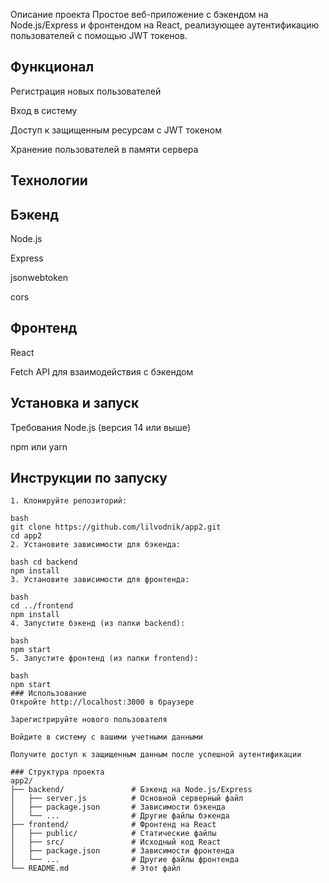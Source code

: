 Описание проекта
Простое веб-приложение с бэкендом на Node.js/Express и фронтендом на React, реализующее аутентификацию пользователей с помощью JWT токенов.

## Функционал
Регистрация новых пользователей

Вход в систему

Доступ к защищенным ресурсам с JWT токеном

Хранение пользователей в памяти сервера

## Технологии
## Бэкенд
Node.js

Express

jsonwebtoken

cors

## Фронтенд
React

Fetch API для взаимодействия с бэкендом

## Установка и запуск
Требования
Node.js (версия 14 или выше)

npm или yarn

## Инструкции по запуску
```
1. Клонируйте репозиторий:

bash 
git clone https://github.com/lilvodnik/app2.git
cd app2
2. Установите зависимости для бэкенда:

bash cd backend
npm install
3. Установите зависимости для фронтенда:

bash
cd ../frontend
npm install
4. Запустите бэкенд (из папки backend):

bash
npm start
5. Запустите фронтенд (из папки frontend):

bash
npm start
### Использование
Откройте http://localhost:3000 в браузере

Зарегистрируйте нового пользователя

Войдите в систему с вашими учетными данными

Получите доступ к защищенным данным после успешной аутентификации

### Структура проекта
app2/
├── backend/               # Бэкенд на Node.js/Express
│   ├── server.js          # Основной серверный файл
│   ├── package.json       # Зависимости бэкенда
│   └── ...                # Другие файлы бэкенда
├── frontend/              # Фронтенд на React
│   ├── public/            # Статические файлы
│   ├── src/               # Исходный код React
│   ├── package.json       # Зависимости фронтенда
│   └── ...                # Другие файлы фронтенда
└── README.md              # Этот файл
